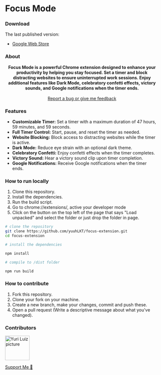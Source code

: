 # Focus Mode

### Download

The last published version:

-   [Google Web Store]()

### About

<div align="center"><strong>Focus Mode is a powerful Chrome extension designed to enhance your productivity by helping you stay focused. Set a timer and block distracting websites to ensure uninterrupted work sessions. Enjoy additional features like Dark Mode, celebratory confetti effects, victory sounds, and Google notifications when the timer ends.</strong>
</div>

<br>

<div align="center">
<a href="https://focus-website-rust.vercel.app/" target="_blank">Report a bug or give me feedback</a>
</div>

### Features

-   **Customizable Timer:** Set a timer with a maximum duration of 47 hours, 59 minutes, and 59 seconds.
-   **Full Timer Control:** Start, pause, and reset the timer as needed.
-   **Website Blocking:** Block access to distracting websites while the timer is active.
-   **Dark Mode:** Reduce eye strain with an optional dark theme.
-   **Celebratory Confetti:** Enjoy confetti effects when the timer completes.
-   **Victory Sound:** Hear a victory sound clip upon timer completion.
-   **Google Notifications:** Receive Google notifications when the timer ends.

### How to run locally

1. Clone this repository.
2. Install the dependencies.
3. Run the build script.
4. Go to chrome://extensions/, active your developer mode
5. Click on the button on the top left of the page that says "Load unpacked" and select the folder or just drop the folder in page.

```bash
# clone the repository
git clone https://github.com/yuuhLKT/focus-extension.git
cd focus-extension

# install the dependencies

npm install

# compile to /dist folder

npm run build

```

### How to contribute

1. Fork this repository.
2. Clone your fork on your machine.
3. Create a new branch, make your changes, commit and push these.
4. Open a pull request (Write a descriptive message about what you've changed).

### Contributors

<a href="https://github.com/yuuhlkt" target="_blank"><img src="https://avatars.githubusercontent.com/u/141971887?s=400&v=4" alt="Yuri Luiz picture" style="width: 80px" /></a>

[Support Me 💛](https://www.pixme.bio/yuuhlkt)
